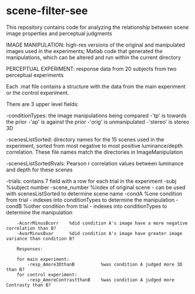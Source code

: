 scene-filter-see
================

This repository contains code for analyzing the relationship between scene image properties and perceptual judgments

IMAGE MANIPULATION: high-res versions of the original and manipulated images used in the experiments; Matlab code that generated the manipulations, which can be altered and run within the current directory



PERCEPTUAL EXPERIMENT: response data from 20 subjects from two perceptual experiments

Each .mat file contains a structure with the data from the main experiment or the control experiment.

There are 3 upper level fields:

-conditionTypes: the image manipulations being compared
	-'tp' is towards the prior
	-'ap' is against the prior
	-'orig' is unmanipulated
	-'stereo' is stereo 3D

-scenesListSorted: directory names for the 15 scenes used in the experiment, sorted from most negative to most positive luminance/depth correlation. These file names match the directories in ImageManipulation

-scenesListSortedRvals: Pearson r correlation values between luminance and depth for these scenes

-trials: contains 7 field with a row for each trial in the experiment
	-subj   		%subject number
    	-scene_number  		%index of original scene - can be used with scenesListSorted to determine scene name
    	-condA     		%one condition from trial - indexes into conditionTypes to determine the manipulation
    	-condB          	%other condition from trial - indexes into conditionTypes to determine the manipulation
    
    	-AcorrMinusBcorr   	%did condition A's image have a more negative correlation than B?
    	-AvarMinusBvar     	%did condition A's image have greater image variance than condition B?

    	Responses:
    
    	for main experiment:
        	-resp_Amore3DthanB      	%was condition A judged more 3D than B?
    	for control experiment:
        	-resp_AmoreContrastthanB 	%was condition A judged more Contrasty than B?
